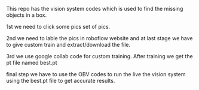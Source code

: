 This repo has the vision system codes which is used to find the missing objects in a box.

1st we need to click some pics set of pics.

2nd we need to lable the pics in roboflow website and at last stage we have to give custom train and extract/download the file.

3rd we use google collab code for custom training. After training we get the pt file named best.pt

final step we have to use the OBV codes to run the live the vision system using the best.pt file to get accurate results.
